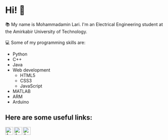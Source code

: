 # Hi! 👋
:books: My name is Mohammadamin Lari. I'm an Electrical Engineering student at the Amirkabir University of Technology. <br> <br>
:computer: Some of my programming skills are:
<ul>
  <li> Python
  <li> C++
  <li> Java
  <li>  Web development 
    <ul>
      <li> HTML5
      <li> CSS3
      <li> JavaScript
    </ul>
  <li> MATLAB
  <li> ARM
  <li> Arduino
</ul>

## Here are some useful links:

  <img align="left" alt="Amin Lari | LinkedIn" height="25px" src="https://www.pikpng.com/pngl/b/266-2662398_linkedin-logo-png-clipart.png" />
  <img align="left" alt="Amin Lari | Gmail" height="25px" src="https://mailmeteor.com/logos/assets/PNG/Gmail_Logo_256px.png" />
  <img align="left" alt="Amin Lari | Researchgate" height="25px" src="https://cdn.freelogovectors.net/wp-content/uploads/2021/02/researchgate-logo-freelogovectors.net_.png" />

[Email]: mohamadamin.lari@gmail.com
[linkedin]: https://www.linkedin.com/in/aminlari/
[Researchgate]: https://www.researchgate.net/profile/Mohammadamin-Lari


<!--
**AminLari/AminLari** is a ✨ _special_ ✨ repository because its `README.md` (this file) appears on your GitHub profile.

Here are some ideas to get you started:

- 🔭 I’m currently working on ...
- 🌱 I’m currently learning ...
- 👯 I’m looking to collaborate on ...
- 🤔 I’m looking for help with ...
- 💬 Ask me about ...
- 📫 How to reach me: ...
- 😄 Pronouns: ...
- ⚡ Fun fact: ...
-->
